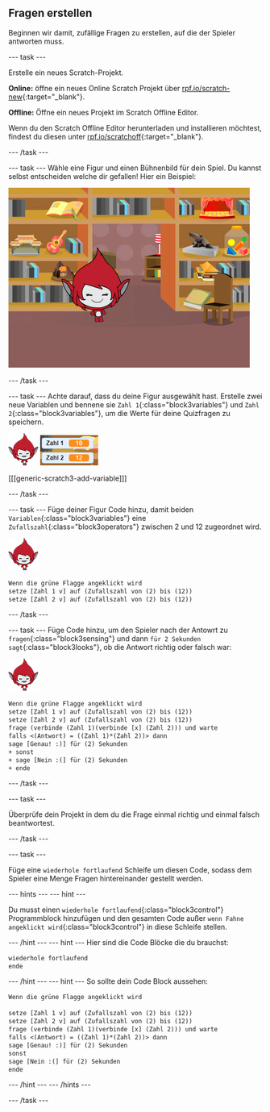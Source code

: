 ## Fragen erstellen

Beginnen wir damit, zufällige Fragen zu erstellen, auf die der Spieler antworten muss.

--- task ---

Erstelle ein neues Scratch-Projekt.

**Online:** öffne ein neues Online Scratch Projekt über [rpf.io/scratch-new](http://rpf.io/scratch-new){:target="_blank"}.

**Offline:** Öffne ein neues Projekt im Scratch Offline Editor.

Wenn du den Scratch Offline Editor herunterladen und installieren möchtest, findest du diesen unter [rpf.io/scratchoff](http://rpf.io/scratchoff){:target="_blank"}.

--- /task ---

--- task --- Wähle eine Figur und einen Bühnenbild für dein Spiel. Du kannst selbst entscheiden welche dir gefallen! Hier ein Beispiel:

![Screenshot](images/brain-setting.png)

--- /task ---

--- task --- Achte darauf, dass du deine Figur ausgewählt hast. Erstelle zwei neue Variablen und bennene sie `Zahl 1`{:class="block3variables"} und `Zahl 2`{:class="block3variables"}, um die Werte für deine Quizfragen zu speichern.

![Screenshot](images/giga-sprite.png) ![Screenshot](images/brain-variables.png)

[[[generic-scratch3-add-variable]]]

--- /task ---

--- task --- Füge deiner Figur Code hinzu, damit beiden `Variablen`{:class="block3variables"} eine `Zufallszahl`{:class="block3operators"} zwischen 2 und 12 zugeordnet wird.

![Screenshot](images/giga-sprite.png)

```blocks3
Wenn die grüne Flagge angeklickt wird
setze [Zahl 1 v] auf (Zufallszahl von (2) bis (12))
setze [Zahl 2 v] auf (Zufallszahl von (2) bis (12))
```

--- /task ---

--- task --- Füge Code hinzu, um den Spieler nach der Antowrt zu `fragen`{:class="block3sensing"} und dann `für 2 Sekunden sagt`{:class="block3looks"}, ob die Antwort richtig oder falsch war:

![Screenshot](images/giga-sprite.png)

```blocks3
Wenn die grüne Flagge angeklickt wird
setze [Zahl 1 v] auf (Zufallszahl von (2) bis (12))
setze [Zahl 2 v] auf (Zufallszahl von (2) bis (12))
frage (verbinde (Zahl 1)(verbinde [x] (Zahl 2))) und warte
falls <(Antwort) = ((Zahl 1)*(Zahl 2))> dann
sage [Genau! :)] für (2) Sekunden
+ sonst
+ sage [Nein :(] für (2) Sekunden
+ ende
```

--- /task ---

--- task ---

Überprüfe dein Projekt in dem du die Frage einmal richtig und einmal falsch beantwortest.

--- /task ---

--- task ---

Füge eine `wiederhole fortlaufend` Schleife um diesen Code, sodass dem Spieler eine Menge Fragen hintereinander gestellt werden.

--- hints ---
 --- hint ---

Du musst einen `wiederhole fortlaufend`{:class="block3control"} Programmblock hinzufügen und den gesamten Code außer `wenn Fahne angeklickt wird`{:class="block3control"} in diese Schleife stellen.

--- /hint --- --- hint --- Hier sind die Code Blöcke die du brauchst:

```blocks3
wiederhole fortlaufend
ende
```

--- /hint --- --- hint --- So sollte dein Code Block aussehen:

```blocks3
Wenn die grüne Flagge angeklickt wird

setze [Zahl 1 v] auf (Zufallszahl von (2) bis (12))
setze [Zahl 2 v] auf (Zufallszahl von (2) bis (12))
frage (verbinde (Zahl 1)(verbinde [x] (Zahl 2))) und warte
falls <(Antwort) = ((Zahl 1)*(Zahl 2))> dann
sage [Genau! :)] für (2) Sekunden
sonst
sage [Nein :(] für (2) Sekunden
ende
```

--- /hint --- --- /hints ---

--- /task ---